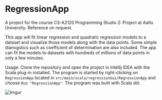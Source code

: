 # RegressionApp

A project for the course CS-A2120 Programming Studio 2: Project at Aalto University. 
Reference on request.

This app will fit linear regression and quadratic regression models to a dataset
and visualize those models along with the data points. Some simple dianogstics such as
coefficient of determination are also included. The app can fit the models to datasets with
hundreds of millions of data points in only a few minutes.

Usage: Clone the repository and open the project in Intellij IDEA with the Scala plug-in installed. The program is started by right-clicking on `RegressionApp` located in `src/main/scala/regressionGui/RegressionApp` and choose `Run "RegressionApp"`. The program was built with Scala sbt.

![Imgur](https://i.imgur.com/lKUzLEH.png)
